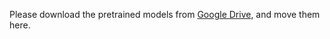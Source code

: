 Please download the pretrained models from [Google Drive](https://drive.google.com/drive/folders/1mNreuS5l0oa8tDmCtQfQKDv8u7cut4xV?usp=sharing), and move them here.